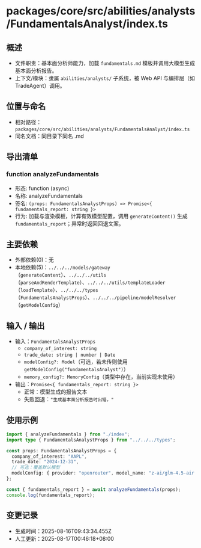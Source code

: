 # packages/core/src/abilities/analysts/FundamentalsAnalyst/index.ts

## 概述

- 文件职责：基本面分析师能力，加载 `fundamentals.md` 模板并调用大模型生成基本面分析报告。
- 上下文/模块：隶属 `abilities/analysts/` 子系统，被 Web API 与编排层（如 TradeAgent）调用。

## 位置与命名

- 相对路径：`packages/core/src/abilities/analysts/FundamentalsAnalyst/index.ts`
- 同名文档：同目录下同名 .md

## 导出清单

### function analyzeFundamentals

- 形态: function (async)
- 名称: analyzeFundamentals
- 签名: `(props: FundamentalsAnalystProps) => Promise<{ fundamentals_report: string }>`
- 行为: 加载与渲染模板，计算有效模型配置，调用 `generateContent()` 生成 `fundamentals_report`；异常时返回回退文案。

## 主要依赖

- 外部依赖(0)：无
- 本地依赖(5)：`../../../models/gateway`（`generateContent`）、`../../../utils`（`parseAndRenderTemplate`）、`../../../utils/templateLoader`（`loadTemplate`）、`../../../types`（`FundamentalsAnalystProps`）、`../../../pipeline/modelResolver`（`getModelConfig`）

## 输入 / 输出

- 输入：`FundamentalsAnalystProps`
  - `company_of_interest: string`
  - `trade_date: string | number | Date`
  - `modelConfig?: Model`（可选，若未传则使用 `getModelConfig("fundamentalsAnalyst")`）
  - `memory_config?: MemoryConfig`（类型中存在，当前实现未使用）
- 输出：`Promise<{ fundamentals_report: string }>`
  - 正常：模型生成的报告文本
  - 失败回退：`"生成基本面分析报告时出错。"`

## 使用示例

```ts
import { analyzeFundamentals } from "./index";
import type { FundamentalsAnalystProps } from "../../../types";

const props: FundamentalsAnalystProps = {
  company_of_interest: "AAPL",
  trade_date: "2024-12-31",
  // 可选：覆盖默认模型
  modelConfig: { provider: "openrouter", model_name: "z-ai/glm-4.5-air:free" },
};

const { fundamentals_report } = await analyzeFundamentals(props);
console.log(fundamentals_report);
```

## 变更记录

- 生成时间：2025-08-16T09:43:34.455Z
- 人工更新：2025-08-17T00:46:18+08:00
